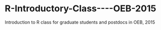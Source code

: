 # R-Introductory-Class----OEB-2015
Introduction to R class for graduate students and postdocs in OEB, 2015
